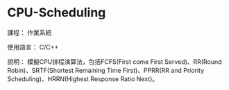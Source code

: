 # CPU-Scheduling
課程：
作業系統

使用語言：
C/C++

說明：
模擬CPU排程演算法，包括FCFS(First come First Served)、RR(Round Robin)、SRTF(Shortest Remaining Time First)、PPRR(RR and Priority Scheduling)、HRRN(Highest Response Ratio Next)。
